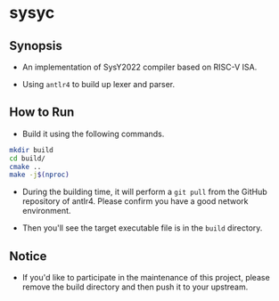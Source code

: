 # sysyc

## Synopsis

- An implementation of SysY2022 compiler based on RISC-V ISA.

- Using ```antlr4``` to build up lexer and parser.

## How to Run

- Build it using the following commands.

```bash
mkdir build
cd build/
cmake ..
make -j$(nproc)
```

- During the building time, it will perform a ```git pull``` from the GitHub repository of antlr4. Please confirm you have a good network environment.

- Then you'll see the target executable file is in the ```build``` directory.

## Notice

- If you'd like to participate in the maintenance of this project, please remove the build directory and then push it to your upstream.


